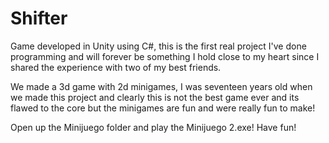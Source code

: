 # Shifter

Game developed in Unity using C#, this is the first real project I've done programming and will forever be something I hold close to my heart since I shared the experience with two of my best friends.

We made a 3d game with 2d minigames, I was seventeen years old when we made this project and clearly this is not the best game ever and its flawed to the core but the minigames are fun and were really fun to make!

Open up the Minijuego folder and play the Minijuego 2.exe! Have fun!
